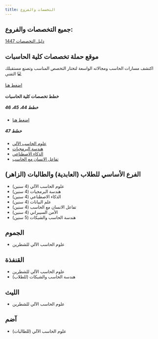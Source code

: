 ```yaml
---
title: التخصصات والفروع
---
```


## جميع التخصصات والفروع:

[دليل التخصصات 1447](/pdf/دليل-التخصصات-1447.pdf)

## موقع حملة تخصصات كلية الحاسبات

اكتشف مسارات الحاسب ومجالاته الواسعة لتختار التخصص المناسب وتصنع مستقبلك التقني 💻

[اضغط هنا](https://uqucc-majors.sb.sa)

#### خطط تخصصات كلية الحاسبات

##### خطط 44، 45، 46

- [اضغط هنا](/pdf/خطط-47.pdf)

##### خطط 47

- [علوم الحاسب الآلي](https://uqucc-majors.sb.sa/cs#الخطة-الجديدة-لدفعة-47)
- [هندسة البرمجيات](https://uqucc-majors.sb.sa/se#الخطة-الجديدة-لدفعة-47)
- [الذكاء الاصطناعي](https://uqucc-majors.sb.sa/ai#الخطة-الجديدة-لدفعة-47)
- [تفاعل الانسان مع الحاسب](https://uqucc-majors.sb.sa/hci#الخطة-الجديدة-لدفعة-47)
<!-- - [الأمن السيبراني](https://uqucc-majors.sb.sa/sec#الخطة-الجديدة-لدفعة-47) -->
<!-- - [هندسة الحاسب والشبكات](https://uqucc-majors.sb.sa/ce#الخطة-الجديدة-لدفعة-47) -->
<!-- - [علم البيانات](https://uqucc-majors.sb.sa/ds#الخطة-الجديدة-لدفعة-47) -->

## الفرع الأساسي للطلاب (العابدية) والطالبات (الزاهر)

- علوم الحاسب الآلي (4 سنين)
- هندسة البرمجيات (4 سنين)
- الذكاء الاصطناعي (4 سنين)
- علم البيانات (4 سنين)
- تفاعل الانسان مع الحاسب (4 سنين)
- الأمن السيبراني (4 سنين)
- هندسة الحاسب والشبكات (5 سنين)

## الجموم

- علوم الحاسب الآلي للشطرين

## القنفذة

- علوم الحاسب الآلي للشطرين
- هندسة الحاسب والشبكات (للطلاب)

## الليث

- علوم الحاسب الآلي للشطرين

## آضم

- علوم الحاسب الآلي (للطالبات)
